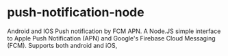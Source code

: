 # push-notification-node
Android and IOS Push notification by FCM APN.
A Node.JS simple interface to Apple Push Notification (APN) and Google's Firebase Cloud Messaging (FCM). Supports both android and iOS,
